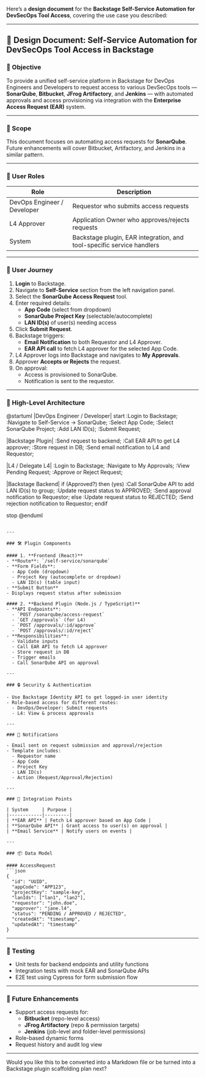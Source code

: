 Here’s a **design document** for the **Backstage Self-Service Automation for DevSecOps Tool Access**, covering the use case you described:

---

## 📄 Design Document: Self-Service Automation for DevSecOps Tool Access in Backstage

### 📌 Objective

To provide a unified self-service platform in Backstage for DevOps Engineers and Developers to request access to various DevSecOps tools — **SonarQube**, **Bitbucket**, **JFrog Artifactory**, and **Jenkins** — with automated approvals and access provisioning via integration with the **Enterprise Access Request (EAR)** system.

---

### 🧩 Scope

This document focuses on automating access requests for **SonarQube**. Future enhancements will cover Bitbucket, Artifactory, and Jenkins in a similar pattern.

---

### 👤 User Roles

| Role             | Description |
|------------------|-------------|
| DevOps Engineer / Developer | Requestor who submits access requests |
| L4 Approver       | Application Owner who approves/rejects requests |
| System            | Backstage plugin, EAR integration, and tool-specific service handlers |

---

### 🧭 User Journey

1. **Login** to Backstage.
2. Navigate to **Self-Service** section from the left navigation panel.
3. Select the **SonarQube Access Request** tool.
4. Enter required details:
   - **App Code** (select from dropdown)
   - **SonarQube Project Key** (selectable/autocomplete)
   - **LAN ID(s)** of user(s) needing access
5. Click **Submit Request**.
6. Backstage triggers:
   - **Email Notification** to both Requestor and L4 Approver.
   - **EAR API call** to fetch L4 approver for the selected App Code.
7. L4 Approver logs into Backstage and navigates to **My Approvals**.
8. Approver **Accepts or Rejects** the request.
9. On approval:
   - Access is provisioned to SonarQube.
   - Notification is sent to the requestor.

---

### 🧱 High-Level Architecture

@startuml
|DevOps Engineer / Developer|
start
:Login to Backstage;
:Navigate to Self-Service -> SonarQube;
:Select App Code;
:Select SonarQube Project;
:Add LAN ID(s);
:Submit Request;

|Backstage Plugin|
:Send request to backend;
:Call EAR API to get L4 approver;
:Store request in DB;
:Send email notification to L4 and Requestor;

|L4 / Delegate L4|
:Login to Backstage;
:Navigate to My Approvals;
:View Pending Request;
:Approve or Reject Request;

|Backstage Backend|
if (Approved?) then (yes)
  :Call SonarQube API to add LAN ID(s) to group;
  :Update request status to APPROVED;
  :Send approval notification to Requestor;
else
  :Update request status to REJECTED;
  :Send rejection notification to Requestor;
endif

stop
@enduml

```

---

### 🛠️ Plugin Components

#### 1. **Frontend (React)**
- **Route**: `/self-service/sonarqube`
- **Form Fields**:
  - App Code (dropdown)
  - Project Key (autocomplete or dropdown)
  - LAN ID(s) (table input)
- **Submit Button**
- Displays request status after submission

#### 2. **Backend Plugin (Node.js / TypeScript)**
- **API Endpoints**:
  - `POST /sonarqube/access-request`
  - `GET /approvals` (for L4)
  - `POST /approvals/:id/approve`
  - `POST /approvals/:id/reject`
- **Responsibilities**:
  - Validate inputs
  - Call EAR API to fetch L4 approver
  - Store request in DB
  - Trigger emails
  - Call SonarQube API on approval

---

### 🔒 Security & Authentication

- Use Backstage Identity API to get logged-in user identity
- Role-based access for different routes:
  - DevOps/Developer: Submit requests
  - L4: View & process approvals

---

### 📨 Notifications

- Email sent on request submission and approval/rejection
- Template includes:
  - Requestor name
  - App Code
  - Project Key
  - LAN ID(s)
  - Action (Request/Approval/Rejection)

---

### 🔄 Integration Points

| System     | Purpose |
|------------|---------|
| **EAR API** | Fetch L4 approver based on App Code |
| **SonarQube API** | Grant access to user(s) on approval |
| **Email Service** | Notify users on events |

---

### 📦 Data Model

#### AccessRequest
```json
{
  "id": "UUID",
  "appCode": "APP123",
  "projectKey": "sample-key",
  "lanIds": ["lan1", "lan2"],
  "requestor": "john.doe",
  "approver": "jane.l4",
  "status": "PENDING / APPROVED / REJECTED",
  "createdAt": "timestamp",
  "updatedAt": "timestamp"
}
```

---

### 🧪 Testing

- Unit tests for backend endpoints and utility functions
- Integration tests with mock EAR and SonarQube APIs
- E2E test using Cypress for form submission flow

---

### 🚀 Future Enhancements

- Support access requests for:
  - **Bitbucket** (repo-level access)
  - **JFrog Artifactory** (repo & permission targets)
  - **Jenkins** (job-level and folder-level permissions)
- Role-based dynamic forms
- Request history and audit log view

---

Would you like this to be converted into a Markdown file or be turned into a Backstage plugin scaffolding plan next?
